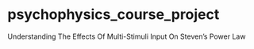 # psychophysics_course_project
Understanding The Effects Of Multi-Stimuli Input On Steven’s Power Law 

